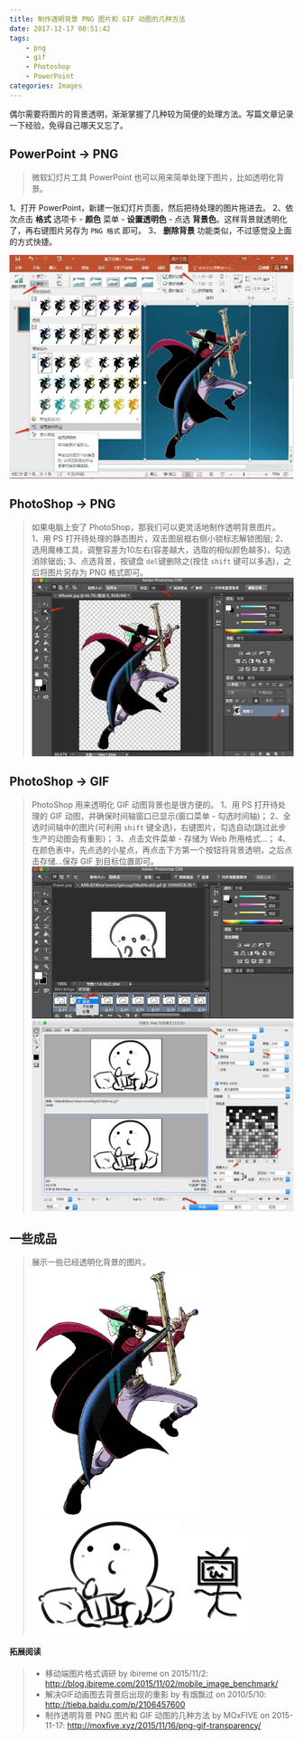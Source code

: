 ```yaml
---
title: 制作透明背景 PNG 图片和 GIF 动图的几种方法
date: 2017-12-17 00:51:42
tags: 
    - png
    - gif
    - Photoshop
    - PowerPoint
categories: Images
---
```

偶尔需要将图片的背景透明，渐渐掌握了几种较为简便的处理方法。写篇文章记录一下经验，免得自己哪天又忘了。
## PowerPoint → PNG
> 微软幻灯片工具 PowerPoint 也可以用来简单处理下图片，比如透明化背景。

1、打开 PowerPoint，新建一张幻灯片页面，然后把待处理的图片拖进去。
2、依次点击 **格式** 选项卡 - **颜色** 菜单 - **设置透明色** - 点选 **背景色**。这样背景就透明化了，再右键图片另存为 ```PNG 格式``` 即可。
3、 **删除背景** 功能类似，不过感觉没上面的方式快捷。

![PPT-PNG](https://raw.githubusercontent.com/WangEn/BlogBackup/master/blogimgs/PPT-PNG.jpg)

## PhotoShop → PNG
> 如果电脑上安了 PhotoShop，那我们可以更灵活地制作透明背景图片。
1、用 PS 打开待处理的静态图片，双击图层框右侧小锁标志解锁图层;
2、选用魔棒工具，调整容差为10左右(容差越大，选取的相似颜色越多)，勾选消除锯齿;
3、点选背景，按键盘 ```del```键删除之(按住 ```shift``` 键可以多选)，之后将图片另存为 PNG 格式即可。
![PS-PNG](https://raw.githubusercontent.com/WangEn/BlogBackup/master/blogimgs/PS-PNG.jpg)

## PhotoShop → GIF
> PhotoShop 用来透明化 GIF 动图背景也是很方便的。
1、用 PS 打开待处理的 GIF 动图，并确保时间轴窗口已显示(窗口菜单 - 勾选时间轴)；
2、全选时间轴中的图片(可利用 ```shift``` 键全选)，右键图片，勾选自动(跳过此步生产的动图会有重影)；
3、点击文件菜单 - 存储为 Web 所用格式...；
4、在颜色表中，先点选的小星点，再点击下方第一个按钮将背景透明，之后点击存储...保存 GIF 到目标位置即可。
![PS-GIF-1](https://raw.githubusercontent.com/WangEn/BlogBackup/master/blogimgs/PS-GIF-1.jpg)
![PS-GIF-2](https://raw.githubusercontent.com/WangEn/BlogBackup/master/blogimgs/PS-GIF-2.jpg)

## 一些成品
> 展示一些已经透明化背景的图片。
![Mihawk](https://raw.githubusercontent.com/WangEn/BlogBackup/master/blogimgs/Mihawk.gif)![food-boy](https://raw.githubusercontent.com/WangEn/BlogBackup/master/blogimgs/food-boy.gif)![bilibili](https://raw.githubusercontent.com/WangEn/BlogBackup/master/blogimgs/bilibili.gif)

#### 拓展阅读
> * 移动端图片格式调研 by ibireme on 2015/11/2: http://blog.ibireme.com/2015/11/02/mobile_image_benchmark/
> * 解决GIF动画图去背景后出现的重影 by 有烟飘过 on 2010/5/10: http://tieba.baidu.com/p/2106457600
> * 制作透明背景 PNG 图片和 GIF 动图的几种方法 by MOxFIVE on 2015-11-17: http://moxfive.xyz/2015/11/16/png-gif-transparency/